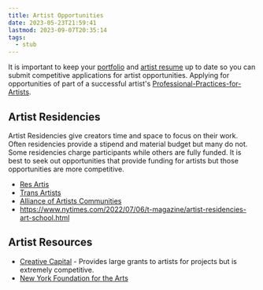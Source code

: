 ```yaml
---
title: Artist Opportunities
date: 2023-05-23T21:59:41
lastmod: 2023-09-07T20:35:14
tags:
  - stub
---
```


It is important to keep your [portfolio](../art-faq/artist-portfolio-website-how-to-guide.md) and [artist resume](how-to-write-an-artist-resume.md) up to date so you can submit competitive applications for artist opportunities. Applying for opportunities of part of a successful artist's [Professional-Practices-for-Artists](professional-practices-for-artists.md).

## Artist Residencies

Artist Residencies give creators time and space to focus on their work. Often residencies provide a stipend and material budget but many do not. Some residencies charge participants while others are fully funded. It is best to seek out opportunities that provide funding for artists but those opportunities are more competitive.

- [Res Artis](http://www.resartis.org/)
- [Trans Artists](http://www.transartists.org/)
- [Alliance of Artists Communities](http://www.artistcommunities.org/)
- https://www.nytimes.com/2022/07/06/t-magazine/artist-residencies-art-school.html

## Artist Resources

- [Creative Capital](https://www.creative-capital.org/) - Provides large grants to artists for projects but is extremely competitive.
- [New York Foundation for the Arts](https://www.nyfa.org/)
